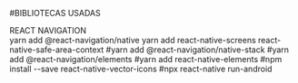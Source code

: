 #BIBLIOTECAS USADAS

REACT NAVIGATION  
yarn add @react-navigation/native
yarn add react-native-screens react-native-safe-area-context
#yarn add @react-navigation/native-stack
#yarn add @react-navigation/elements
#yarn add react-native-elements
#npm install --save react-native-vector-icons
#npx react-native run-android


